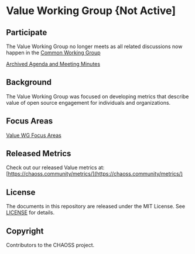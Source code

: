 # Value Working Group {Not Active]


## Participate

The Value Working Group no longer meets as all related discussions now happen in the [Common Working Group](https://github.com/chaoss/wg-common)

[Archived Agenda and Meeting Minutes](https://drive.google.com/drive/u/1/folders/1fV9Pn078dfCyTdBEl8h_18IAcnDjgBEt)

## Background

The Value Working Group was focused on developing metrics that describe value of open source engagement for individuals and organizations. 

## Focus Areas

[Value WG Focus Areas](https://docs.google.com/spreadsheets/d/1tAGzUiZ9jdORKCnoDQJkOU8tQsZDCZVjcWqXYOSAFmE/edit#gid=1609274801)

## Released Metrics

Check out our released Value metrics at: [https://chaoss.community/metrics/](https://chaoss.community/metrics/)

## License

The documents in this repository are released under the MIT License. See [LICENSE](https://github.com/chaoss/wg-diversity-inclusion/blob/master/LICENSE) for details.

## Copyright 

Contributors to the CHAOSS project.
